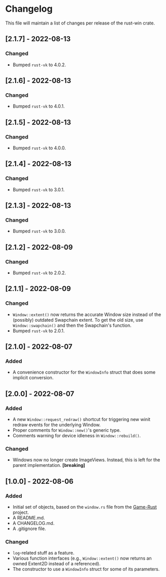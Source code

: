 # Changelog
This file will maintain a list of changes per release of the rust-win crate.


## [2.1.7] - 2022-08-13
### Changed
- Bumped `rust-vk` to 4.0.2.


## [2.1.6] - 2022-08-13
### Changed
- Bumped `rust-vk` to 4.0.1.


## [2.1.5] - 2022-08-13
### Changed
- Bumped `rust-vk` to 4.0.0.


## [2.1.4] - 2022-08-13
### Changed
- Bumped `rust-vk` to 3.0.1.


## [2.1.3] - 2022-08-13
### Changed
- Bumped `rust-vk` to 3.0.0.


## [2.1.2] - 2022-08-09
### Changed
- Bumped `rust-vk` to 2.0.2.


## [2.1.1] - 2022-08-09
### Changed
- `Window::extent()` now returns the accurate Window size instead of the (possibly) outdated Swapchain extent. To get the old size, use `Window::swapchain()` and then the Swapchain's function.
- Bumped `rust-vk` to 2.0.1.


## [2.1.0] - 2022-08-07
### Added
- A convenience constructor for the `WindowInfo` struct that does some implicit conversion.


## [2.0.0] - 2022-08-07
### Added
- A new `Window::request_redraw()` shortcut for triggering new winit redraw events for the underlying Window.
- Proper comments for `Window::new()`'s generic type.
- Comments warning for device idleness in `Window::rebuild()`.

### Changed
- Windows now no longer create ImageViews. Instead, this is left for the parent implementation. **[breaking]**


## [1.0.0] - 2022-08-06
### Added
- Initial set of objects, based on the `window.rs` file from the [Game-Rust](https://github.com/Lut99/Game-Rust) project.
- A README.md.
- A CHANGELOG.md.
- A .gitignore file.

### Changed
- `log`-related stuff as a feature.
- Various function interfaces (e.g., `Window::extent()` now returns an owned Extent2D instead of a referenced).
- The constructor to use a `WindowInfo` struct for some of its parameters.
